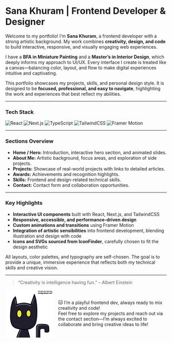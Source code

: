 # Sana Khuram | Frontend Developer & Designer 

Welcome to my portfolio! I’m **Sana Khuram**, a frontend developer with a strong artistic background. My work combines **creativity, design, and code** to build interactive, responsive, and visually engaging web experiences.  

I have a **BFA in Miniature Painting** and a **Master’s in Interior Design**, which deeply informs my approach to UI/UX. Every interface I create is treated like a canvas—balancing color, layout, and flow to make digital experiences intuitive and captivating.  

This portfolio showcases my projects, skills, and personal design style. It is designed to be **focused, professional, and easy to navigate**, highlighting the work and experiences that best reflect my abilities.  

---

### **Tech Stack**
![React](https://img.shields.io/badge/React-61DAFB?style=plastic&logo=react&logoColor=white&labelColor=61DAFB)
![Next.js](https://img.shields.io/badge/Next.js-000000?style=plastic&logo=next.js&logoColor=white&labelColor=000000)
![TypeScript](https://img.shields.io/badge/TypeScript-3178C6?style=plastic&logo=typescript&logoColor=white&labelColor=3178C6)
![TailwindCSS](https://img.shields.io/badge/Tailwind-06B6D4?style=plastic&logo=tailwind-css&logoColor=white&labelColor=06B6D4)
![Framer Motion](https://img.shields.io/badge/Framer-0055FF?style=plastic&logo=framer&logoColor=white&labelColor=0055FF)


---

### **Sections Overview**
- **Home / Hero:** Introduction, interactive hero section, and animated slides.  
- **About Me:** Artistic background, focus areas, and exploration of side projects.  
- **Projects:** Showcase of real-world projects with links to detailed articles.  
- **Awards:** Achievements and recognition highlights.  
- **Skills:** Frontend and design-related technical skills.  
- **Contact:** Contact form and collaboration opportunities.  

---

### **Key Highlights**
- **Interactive UI components** built with React, Next.js, and TailwindCSS  
- **Responsive, accessible, and performance-driven design**  
- **Custom animations and transitions** using Framer Motion  
- **Integration of artistic sensibilities** into frontend development, blending illustration and design with code  
- **Icons and SVGs sourced from IconFinder**, carefully chosen to fit the design aesthetic  

All layouts, color palettes, and typography are self-chosen. The goal is to provide a unique, immersive experience that reflects both my technical skills and creative vision.

---

> “Creativity is intelligence having fun.” – Albert Einstein

<div style="display: flex; align-items: center; gap: 15px;">
  <img src="image.png" alt="Creative Animation" width="150" style="display:block;" />
  <div>
    🐱 I’m a playful frontend dev, always ready to mix creativity and code!<br>
    Feel free to explore my projects and reach out via the contact section—I’m always excited to collaborate and bring creative ideas to life!
  </div>
</div>







